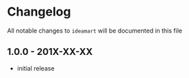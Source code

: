 # Changelog

All notable changes to `ideamart` will be documented in this file

## 1.0.0 - 201X-XX-XX

- initial release
